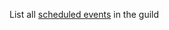 List all [scheduled events](https://discord.com/developers/docs/resources/guild-scheduled-event#guild-scheduled-event-object) in the guild